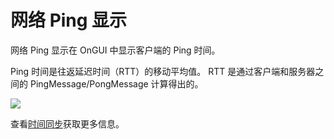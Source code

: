 # 网络 Ping 显示

网络 Ping 显示在 OnGUI 中显示客户端的 Ping 时间。

Ping 时间是往返延迟时间（RTT）的移动平均值。 RTT 是通过客户端和服务器之间的 PingMessage/PongMessage 计算得出的。

![](<../../.gitbook/assets/image (129).png>)

查看[时间同步](../guides/time-sync.md)获取更多信息。
